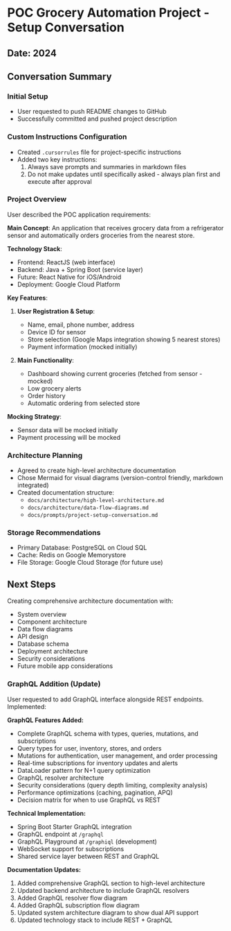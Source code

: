 # POC Grocery Automation Project - Setup Conversation

## Date: 2024

## Conversation Summary

### Initial Setup
- User requested to push README changes to GitHub
- Successfully committed and pushed project description

### Custom Instructions Configuration
- Created `.cursorrules` file for project-specific instructions
- Added two key instructions:
  1. Always save prompts and summaries in markdown files
  2. Do not make updates until specifically asked - always plan first and execute after approval

### Project Overview
User described the POC application requirements:

**Main Concept**: An application that receives grocery data from a refrigerator sensor and automatically orders groceries from the nearest store.

**Technology Stack**:
- Frontend: ReactJS (web interface)
- Backend: Java + Spring Boot (service layer)
- Future: React Native for iOS/Android
- Deployment: Google Cloud Platform

**Key Features**:
1. **User Registration & Setup**:
   - Name, email, phone number, address
   - Device ID for sensor
   - Store selection (Google Maps integration showing 5 nearest stores)
   - Payment information (mocked initially)

2. **Main Functionality**:
   - Dashboard showing current groceries (fetched from sensor - mocked)
   - Low grocery alerts
   - Order history
   - Automatic ordering from selected store

**Mocking Strategy**:
- Sensor data will be mocked initially
- Payment processing will be mocked

### Architecture Planning
- Agreed to create high-level architecture documentation
- Chose Mermaid for visual diagrams (version-control friendly, markdown integrated)
- Created documentation structure:
  - `docs/architecture/high-level-architecture.md`
  - `docs/architecture/data-flow-diagrams.md`
  - `docs/prompts/project-setup-conversation.md`

### Storage Recommendations
- Primary Database: PostgreSQL on Cloud SQL
- Cache: Redis on Google Memorystore
- File Storage: Google Cloud Storage (for future use)

## Next Steps
Creating comprehensive architecture documentation with:
- System overview
- Component architecture
- Data flow diagrams
- API design
- Database schema
- Deployment architecture
- Security considerations
- Future mobile app considerations

### GraphQL Addition (Update)
User requested to add GraphQL interface alongside REST endpoints. Implemented:

**GraphQL Features Added:**
- Complete GraphQL schema with types, queries, mutations, and subscriptions
- Query types for user, inventory, stores, and orders
- Mutations for authentication, user management, and order processing
- Real-time subscriptions for inventory updates and alerts
- DataLoader pattern for N+1 query optimization
- GraphQL resolver architecture
- Security considerations (query depth limiting, complexity analysis)
- Performance optimizations (caching, pagination, APQ)
- Decision matrix for when to use GraphQL vs REST

**Technical Implementation:**
- Spring Boot Starter GraphQL integration
- GraphQL endpoint at `/graphql`
- GraphQL Playground at `/graphiql` (development)
- WebSocket support for subscriptions
- Shared service layer between REST and GraphQL

**Documentation Updates:**
1. Added comprehensive GraphQL section to high-level architecture
2. Updated backend architecture to include GraphQL resolvers
3. Added GraphQL resolver flow diagram
4. Added GraphQL subscription flow diagram
5. Updated system architecture diagram to show dual API support
6. Updated technology stack to include REST + GraphQL 